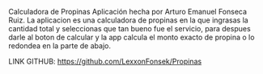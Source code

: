 Calculadora de Propinas
Aplicación hecha por Arturo Emanuel Fonseca Ruiz.
La aplicacion es una calculadora de propinas en la que ingrasas la cantidad total y seleccionas que tan bueno fue el servicio, para despues darle al boton de calcular y la app calcula el monto exacto de propina o lo redondea en la parte de abajo.

LINK GITHUB: https://github.com/LexxonFonsek/Propinas